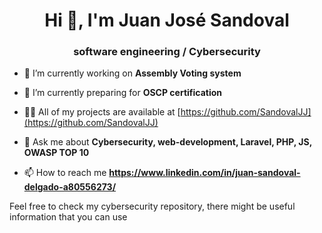 <h1 align="center">Hi 👋, I'm Juan José Sandoval</h1>
<h3 align="center">software engineering / Cybersecurity</h3>

- 🔭 I’m currently working on **Assembly Voting system**

- 🌱 I’m currently preparing for **OSCP certification**

- 👨‍💻 All of my projects are available at [https://github.com/SandovalJJ](https://github.com/SandovalJJ)

- 💬 Ask me about **Cybersecurity, web-development, Laravel, PHP, JS, OWASP TOP 10**

- 📫 How to reach me **https://www.linkedin.com/in/juan-sandoval-delgado-a80556273/**
<p align="left">

  Feel free to check my cybersecurity repository, there might be useful information that you can use 
</p>

